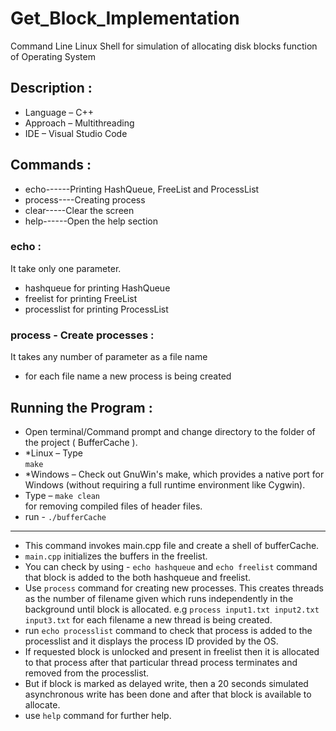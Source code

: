 # Get_Block_Implementation
Command Line Linux Shell for simulation of allocating disk blocks function of Operating System


## Description :
- Language – C++
- Approach – Multithreading
- IDE – Visual Studio Code

## Commands :
- echo------Printing HashQueue, FreeList and ProcessList
- process----Creating process
- clear-----Clear the screen
- help------Open the help section

### echo :
It take only one parameter.
- hashqueue for printing HashQueue
- freelist for printing FreeList
- processlist for printing ProcessList

### process - Create processes :
It takes any number of parameter as a file name
- for each file name a new process is being created


## Running the Program :
- Open terminal/Command prompt and change directory to the folder of the
project ( BufferCache ).
- *Linux – Type<br>
```make```
- *Windows – Check out GnuWin's make, which provides a native port for
Windows (without requiring a full runtime environment like Cygwin).
- Type – ```make clean```<br>
for removing compiled files of header files.
- run - ```./bufferCache```
-----------------------------------------------------------------------------
- This command invokes main.cpp file and create a shell of bufferCache.
- `main.cpp` initializes the buffers in the freelist.
- You can check by using - ```echo hashqueue``` and ```echo freelist``` command
that block is added to the both hashqueue and freelist.
- Use `process` command for creating new processes. This creates threads as the number of filename given
which runs independently in the background until block is allocated.
e.g ```process input1.txt input2.txt input3.txt``` for each filename a new thread is being created.
- run ```echo processlist``` command to check that process is added to the
processlist and it displays the process ID provided by the OS.
- If requested block is unlocked and present in freelist then it is allocated to
that process after that particular thread process terminates and removed
from the processlist.
- But if block is marked as delayed write, then a 20 seconds simulated
asynchronous write has been done and after that block is available to
allocate.
- use ```help``` command for further help.
